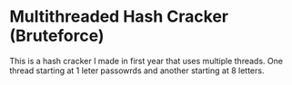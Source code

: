 # Multithreaded Hash Cracker (Bruteforce)

This is a hash cracker I made in first year that uses multiple threads. One thread starting at 1 leter passowrds and another starting at 8 letters.
